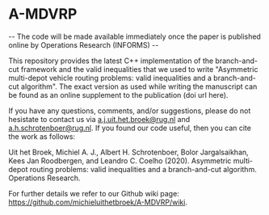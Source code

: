 # A-MDVRP

--  The code will be made available immediately once the paper is published online by Operations Research (INFORMS) --

This repository provides the latest C++ implementation of the branch-and-cut framework and the valid inequalities that we used to write "Asymmetric multi-depot vehicle routing problems: valid inequalities and a branch-and-cut algorithm".
The exact version as used while writing the manuscript can be found as an online supplement to the publication (doi url here). 

If you have any questions, comments, and/or suggestions, please do not hesistate to contact us via a.j.uit.het.broek@rug.nl and a.h.schrotenboer@rug.nl. If you found our code useful, then you can cite the work as follows:

  Uit het Broek, Michiel A. J., Albert H. Schrotenboer, Bolor Jargalsaikhan, Kees Jan Roodbergen, and Leandro C. Coelho (2020). Asymmetric multi-depot routing problems: valid inequalities and a branch-and-cut algorithm. Operations Research.

For further details we refer to our Github wiki page: https://github.com/michieluithetbroek/A-MDVRP/wiki.
